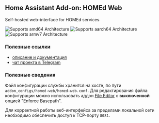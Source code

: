 ## Home Assistant Add-on: HOMEd Web

Self-hosted web-interface for HOMEd services

![Supports amd64 Architecture][amd64-shield]
![Supports aarch64 Architecture][aarch64-shield]
![Supports armv7 Architecture][armv7-shield]

[amd64-shield]: https://img.shields.io/badge/amd64-yes-green.svg
[aarch64-shield]: https://img.shields.io/badge/aarch64-yes-green.svg
[armv7-shield]: https://img.shields.io/badge/armv7-yes-green.svg

### Полезные ссылки

- [описание и документация](https://wiki.homed.dev/)
- [чат проекта в Telegram](https://t.me/homed_zigbee)

### Полезные сведения

Файл конфигурации службы хранится на хосте, по пути `addon_configs/homed-web/homed-web.conf`. Для редактирования файла конфигурации можно использовать аддон [File Editor](https://github.com/home-assistant/addons/blob/master/configurator/README.md) с **выключенной** опцией "Enforce Basepath".

Для корректной работы веб-интерфейса за пределами локальной сети необходимо обеспечить доступ к TCP-порту `8081`.
